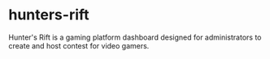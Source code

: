 # hunters-rift
Hunter's Rift is a gaming platform dashboard designed for administrators to create and host contest for video gamers.
